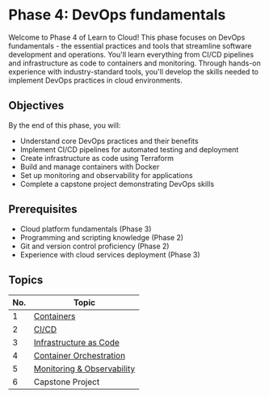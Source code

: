 # Phase 4: DevOps fundamentals

Welcome to Phase 4 of Learn to Cloud! This phase focuses on DevOps fundamentals - the essential practices and tools that streamline software development and operations. You'll learn everything from CI/CD pipelines and infrastructure as code to containers and monitoring. Through hands-on experience with industry-standard tools, you'll develop the skills needed to implement DevOps practices in cloud environments.

## Objectives

By the end of this phase, you will:

- Understand core DevOps practices and their benefits
- Implement CI/CD pipelines for automated testing and deployment
- Create infrastructure as code using Terraform
- Build and manage containers with Docker
- Set up monitoring and observability for applications
- Complete a capstone project demonstrating DevOps skills

## Prerequisites

- Cloud platform fundamentals (Phase 3)
- Programming and scripting knowledge (Phase 2)
- Git and version control proficiency (Phase 2)
- Experience with cloud services deployment (Phase 3)

## Topics

| No. | Topic  
|-------|-------
| 1 | [Containers](1-containers.md)
| 2 | [CI/CD](2-cicd.md)
| 3 | [Infrastructure as Code](3-infrastructure-as-code.md)
| 4 | [Container Orchestration](4-container-orchestration.md)
| 5 | [Monitoring & Observability](5-monitoring.md)
| 6 | Capstone Project

